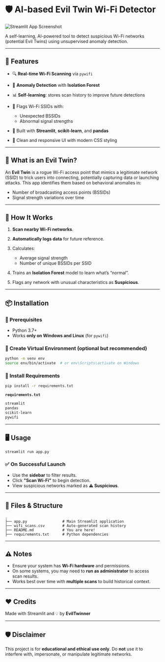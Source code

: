 # 🛡️ AI-based Evil Twin Wi-Fi Detector

![Streamlit App Screenshot](https://streamlit.io/images/brand/streamlit-logo-secondary-colormark-darktext.png)

A self-learning, AI-powered tool to detect suspicious Wi-Fi networks (potential Evil Twins) using unsupervised anomaly detection.

---

## 📌 Features

* 🔍 **Real-time Wi-Fi Scanning** via `pywifi`
* 🤖 **Anomaly Detection** with **Isolation Forest**
* 📊 **Self-learning**: stores scan history to improve future detections
* 🛑 Flags Wi-Fi SSIDs with:

  * Unexpected BSSIDs
  * Abnormal signal strengths
* 🧠 Built with **Streamlit**, **scikit-learn**, and **pandas**
* 🧪 Clean and responsive UI with modern CSS styling

---

## 🎯 What is an Evil Twin?

An **Evil Twin** is a rogue Wi-Fi access point that mimics a legitimate network (SSID) to trick users into connecting, potentially capturing data or launching attacks.
This app identifies them based on behavioral anomalies in:

* Number of broadcasting access points (BSSIDs)
* Signal strength variations over time

---

## 🚀 How It Works

1. **Scan nearby Wi-Fi networks**.
2. **Automatically logs data** for future reference.
3. Calculates:

   * Average signal strength
   * Number of unique BSSIDs per SSID
4. Trains an **Isolation Forest** model to learn what’s “normal”.
5. Flags any network with unusual characteristics as **Suspicious**.

---

## 📦 Installation

### 🔧 Prerequisites

* Python 3.7+
* Works **only on Windows and Linux** (for `pywifi`)

### 🐍 Create Virtual Environment (optional but recommended)

```bash
python -m venv env
source env/bin/activate  # or env\Scripts\activate on Windows
```

### 🔽 Install Requirements

```bash
pip install -r requirements.txt
```

**`requirements.txt`**

```txt
streamlit
pandas
scikit-learn
pywifi
```

---

## 🖥️ Usage

```bash
streamlit run app.py
```

### ✅ On Successful Launch

* Use the **sidebar** to filter results.
* Click **"Scan Wi-Fi"** to begin detection.
* View suspicious networks marked as **⚠️ Suspicious**.

---

## 📁 Files & Structure

```plaintext
.
├── app.py                # Main Streamlit application
├── wifi_scans.csv        # Auto-generated scan history
├── README.md             # You are here!
├── requirements.txt      # Python dependencies
```

---

## ⚠️ Notes

* Ensure your system has **Wi-Fi hardware** and permissions.
* On some systems, you may need to **run as administrator** to access scan results.
* Works best over time with **multiple scans** to build historical context.

---

## ❤️ Credits

Made with Streamlit and 💡 by **EvilTwinner**

---

## 🛡️ Disclaimer

This project is for **educational and ethical use only**.
Do **not** use it to interfere with, impersonate, or manipulate legitimate networks.
